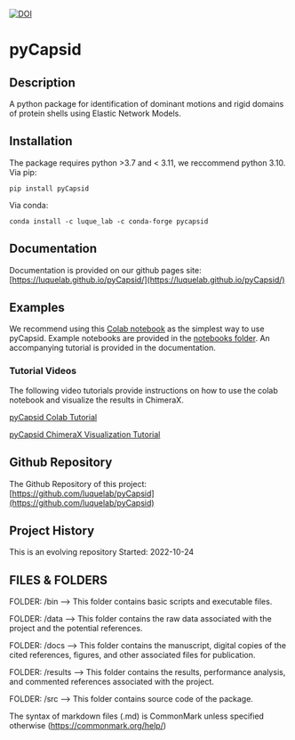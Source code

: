 [![DOI](https://zenodo.org/badge/555994409.svg)](https://zenodo.org/badge/latestdoi/555994409)

# pyCapsid

## Description
A python package for identification of dominant motions and rigid domains of protein shells using Elastic Network Models.

## Installation
The package requires python >3.7 and < 3.11, we reccommend python 3.10.
Via pip:
~~~~
pip install pyCapsid
~~~~

Via conda: 
~~~~
conda install -c luque_lab -c conda-forge pycapsid
~~~~

## Documentation
Documentation is provided on our github pages site: [https://luquelab.github.io/pyCapsid/](https://luquelab.github.io/pyCapsid/)

## Examples
We recommend using this [Colab notebook](https://colab.research.google.com/github/luquelab/pyCapsid/blob/main/notebooks/pyCapsid_colab_notebook.ipynb)
as the simplest way to use pyCapsid.
Example notebooks are provided in the [notebooks folder](https://github.com/luquelab/pyCapsid/tree/main/notebooks).
An accompanying tutorial is provided in the documentation.

### Tutorial Videos

The following video tutorials provide instructions on how to use the colab notebook and visualize the results in ChimeraX.

[pyCapsid Colab Tutorial](https://youtu.be/5iPD-SExk1U)

[pyCapsid ChimeraX Visualization Tutorial](https://youtu.be/CzyebqU5GNI?si=EIZVeZk3vHJz_2Gb)

## Github Repository
The Github Repository of this project: [https://github.com/luquelab/pyCapsid](https://github.com/luquelab/pyCapsid)

## Project History
This is an evolving repository
Started: 2022-10-24


## FILES & FOLDERS
FOLDER: /bin
--> This folder contains basic scripts and executable files.

FOLDER: /data
--> This folder contains the raw data associated with the project and the potential references.

FOLDER: /docs
--> This folder contains the manuscript, digital copies of the cited references, figures, and other associated files for publication.

FOLDER: /results
--> This folder contains the results, performance analysis, and commented references associated with the project.

FOLDER: /src
--> This folder contains source code of the package.

The syntax of markdown files (.md) is CommonMark unless specified otherwise (https://commonmark.org/help/)



